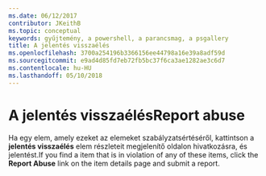 ```yaml
---
ms.date: 06/12/2017
contributor: JKeithB
ms.topic: conceptual
keywords: gyűjtemény, a powershell, a parancsmag, a psgallery
title: A jelentés visszaélés
ms.openlocfilehash: 3700a254196b3366156ee44798a16e39a8adf59d
ms.sourcegitcommit: e9ad4d85fd7eb72fb5bc37f6ca3ae1282ae3c6d7
ms.contentlocale: hu-HU
ms.lasthandoff: 05/10/2018
---
```

# <a name="report-abuse"></a><span data-ttu-id="616ce-103">A jelentés visszaélés</span><span class="sxs-lookup"><span data-stu-id="616ce-103">Report abuse</span></span>

<span data-ttu-id="616ce-104">Ha egy elem, amely ezeket az elemeket szabályzatsértéséről, kattintson a **jelentés visszaélés** elem részleteit megjelenítő oldalon hivatkozásra, és jelentést.</span><span class="sxs-lookup"><span data-stu-id="616ce-104">If you find a item that is in violation of any of these items, click the **Report Abuse** link on the item details page and submit a report.</span></span>